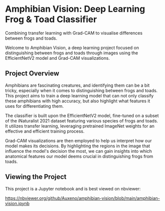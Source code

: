 # Amphibian Vision: Deep Learning Frog & Toad Classifier
Combining transfer learning with Grad-CAM to visualise differences between frogs and toads.

Welcome to Amphibian Vision, a deep learning project focused on distinguishing between frogs and toads through images using the EfficientNetV2 model and Grad-CAM visualizations.

## Project Overview
Amphibians are fascinating creatures, and identifying them can be a bit tricky, especially when it comes to distinguishing between frogs and toads. This project aims to train a deep learning model that can not only classify these amphibians with high accuracy, but also highlight what features it uses for differentiating them.

The classifier is built upon the EfficientNetV2 model, fine-tuned on a subset of the iNaturalist 2021 dataset featuring various species of frogs and toads. It utilizes transfer learning, leveraging pretrained ImageNet weights for an effective and efficient training process.

Grad-CAM visualizations are then employed to help us interpret how our model makes its decisions. By highlighting the regions in the image that influence the model's decision the most, we can gain insights into which anatomical features our model deems crucial in distinguishing frogs from toads.

## Viewing the Project
This project is a Jupyter notebook and is best viewed on nbviewer:

https://nbviewer.org/github/Auxeno/amphibian-vision/blob/main/amphibian-vision.ipynb
